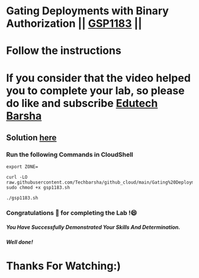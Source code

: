 # Gating Deployments with Binary Authorization || [GSP1183](https://www.cloudskillsboost.google/focuses/83255?parent=catalog) ||

# Follow the instructions

# If you consider that the video helped you to complete your lab, so please do like and subscribe [Edutech Barsha](https://www.youtube.com/@edutechbarsha)
## Solution [here](https://youtu.be/i-pNcbBIbHo)

### Run the following Commands in CloudShell

```
export ZONE=
```
```
curl -LO raw.githubusercontent.com/Techbarsha/github_cloud/main/Gating%20Deployments%20with%20Binary%20Authorization/gsp1183.sh
sudo chmod +x gsp1183.sh

./gsp1183.sh
```

### Congratulations 🎉 for completing the Lab !😄

##### *You Have Successfully Demonstrated Your Skills And Determination.*

#### *Well done!*

# Thanks For Watching:)
